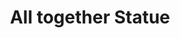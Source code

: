 ---
pid: LLP629
title: All together Statue
location_transcription: 
zipcode: 
outside_phl: 
neighborhood: 
age: 
age_range: 
instagram: 
image_file_name: LLP_629.jpg
proposal_transcription: people all together
topic: Uplifting,Love
topic_summary: 0, 0
type: Sculpture Statue
keywords_other: 
credit: 
image_labels: 
twitter: 
facebook: 
permalink: "/monuments/llp629/"
layout: item-page
---